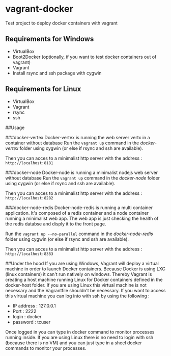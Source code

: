 # vagrant-docker
Test project to deploy docker containers with vagrant
## Requirements for Windows
- VirtualBox
- Boot2Docker (optionally, if you want to test docker containers out of vagrant)
- Vagrant
- Install rsync and ssh package with cygwin

## Requirements for Linux
- VirtualBox
- Vagrant
- rsync 
- ssh

##Usage

###docker-vertex
Docker-vertex is running the web server vertx in a container without database
Run the `vagrant up` command in the *docker-vertex* folder using cygwin (or else if rsync and ssh are available). 

Then you can acces to a minimalist http server with the address : `http://localhost:8181`

###docker-node
Docker-node is running a minimalist nodejs web server without database
Run the `vagrant up` command in the *docker-node* folder using cygwin (or else if rsync and ssh are available). 

Then you can acces to a minimalist http server with the address : `http://localhost:8282`

###docker-node-redis
Docker-node-redis is running a multi container application. It's composed of a redis container and a node container running a minimalist web app. The web app is just checking the health of the redis databse and disply it to the front page. 

Run the `vagrant up --no-parallel` command in the *docker-node-redis* folder using cygwin (or else if rsync and ssh are available). 

Then you can acces to a minimalist http server with the address : `http://localhost:8383`

##Under the hood
If you are using Windows, Vagrant will deploy a virtual machine in order to launch Docker containers. Because Docker is using LXC (linux containers) it can't run natively on windows. Thereby Vagrant is creating a host machine running Linux for Docker containers defined in the docker-host folder. If you are using Linux this virtual machine is not necessary and the Vagrantfile shouldn't be necessary. If you want to access this virtual machine you can log into with ssh by using the following : 
- IP address : 127.0.0.1
- Port : 2222
- login : docker
- password : tcuser

Once logged in you can type in docker command to monitor processes running inside. If you are using Linux there is no need to login with ssh (because there is no VM) and you can just type in a sheel docker commands to monitor your processes.
